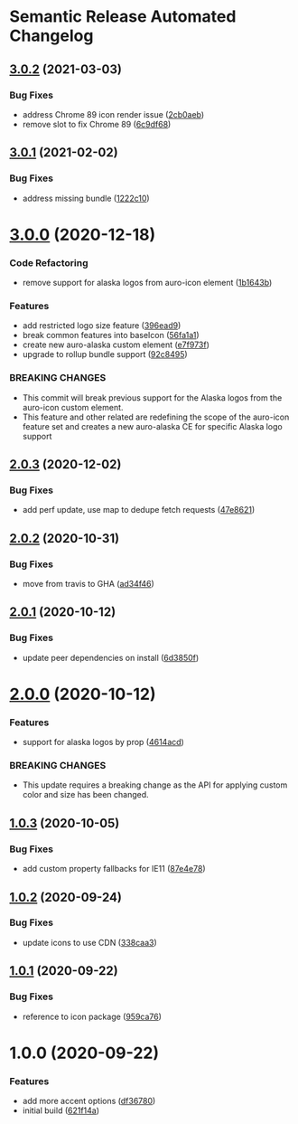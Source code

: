 # Semantic Release Automated Changelog

## [3.0.2](https://github.com/AlaskaAirlines/auro-icon/compare/v3.0.1...v3.0.2) (2021-03-03)


### Bug Fixes

* address Chrome 89 icon render issue ([2cb0aeb](https://github.com/AlaskaAirlines/auro-icon/commit/2cb0aebb1f4a50b61369c171c36defd3669cb2c7))
* remove slot to fix Chrome 89 ([6c9df68](https://github.com/AlaskaAirlines/auro-icon/commit/6c9df68fed190f73934c33c3219582e20e07ac7a))

## [3.0.1](https://github.com/AlaskaAirlines/auro-icon/compare/v3.0.0...v3.0.1) (2021-02-02)


### Bug Fixes

* address missing bundle ([1222c10](https://github.com/AlaskaAirlines/auro-icon/commit/1222c10887a7af4584f0d1af63f36ed41d3f16d8))

# [3.0.0](https://github.com/AlaskaAirlines/auro-icon/compare/v2.0.3...v3.0.0) (2020-12-18)


### Code Refactoring

* remove support for alaska logos from auro-icon element ([1b1643b](https://github.com/AlaskaAirlines/auro-icon/commit/1b1643b422b19927360187d5de9860311d48576c))


### Features

* add restricted logo size feature ([396ead9](https://github.com/AlaskaAirlines/auro-icon/commit/396ead98358c5192d507916c40d0bdb7f71e0017))
* break common features into baseIcon ([56fa1a1](https://github.com/AlaskaAirlines/auro-icon/commit/56fa1a109c434ddf74aa75d35bb0eaf3f717081a))
* create new auro-alaska custom element ([e7f973f](https://github.com/AlaskaAirlines/auro-icon/commit/e7f973feb623fc56490fa89e95bc5060f5d589b9))
* upgrade to rollup bundle support ([92c8495](https://github.com/AlaskaAirlines/auro-icon/commit/92c8495302b9a9ace0f5bc77f03aaf3a05c24184))


### BREAKING CHANGES

* This commit will break previous support for the Alaska logos
from the auro-icon custom element.
* This feature and other related are redefining the scope
of the auro-icon feature set and creates a new auro-alaska CE
for specific Alaska logo support

## [2.0.3](https://github.com/AlaskaAirlines/auro-icon/compare/v2.0.2...v2.0.3) (2020-12-02)


### Bug Fixes

* add perf update, use map to dedupe fetch requests ([47e8621](https://github.com/AlaskaAirlines/auro-icon/commit/47e862142d56cf8095428dc93ce1338f7c7c9960))

## [2.0.2](https://github.com/AlaskaAirlines/auro-icon/compare/v2.0.1...v2.0.2) (2020-10-31)


### Bug Fixes

* move from travis to GHA ([ad34f46](https://github.com/AlaskaAirlines/auro-icon/commit/ad34f46f9c8c660d98cd6a7f37692f0f266655f6))

## [2.0.1](https://github.com/AlaskaAirlines/auro-icon/compare/v2.0.0...v2.0.1) (2020-10-12)


### Bug Fixes

* update peer dependencies on install ([6d3850f](https://github.com/AlaskaAirlines/auro-icon/commit/6d3850f6bb927ab0050d382e183f359e975013cd))

# [2.0.0](https://github.com/AlaskaAirlines/auro-icon/compare/v1.0.3...v2.0.0) (2020-10-12)


### Features

* support for alaska logos by prop ([4614acd](https://github.com/AlaskaAirlines/auro-icon/commit/4614acd2a68eef40e77b86a410f04d90b2032eef))


### BREAKING CHANGES

* This update requires a breaking change as the API for
applying custom color and size has been changed.

## [1.0.3](https://github.com/AlaskaAirlines/auro-icon/compare/v1.0.2...v1.0.3) (2020-10-05)


### Bug Fixes

* add custom property fallbacks for IE11 ([87e4e78](https://github.com/AlaskaAirlines/auro-icon/commit/87e4e786af84a5377e231542b22a850668579d0c))

## [1.0.2](https://github.com/AlaskaAirlines/auro-icon/compare/v1.0.1...v1.0.2) (2020-09-24)


### Bug Fixes

* update icons to use CDN ([338caa3](https://github.com/AlaskaAirlines/auro-icon/commit/338caa3b910caa9d1b371f025176350016225a91))

## [1.0.1](https://github.com/AlaskaAirlines/auro-icon/compare/v1.0.0...v1.0.1) (2020-09-22)


### Bug Fixes

* reference to icon package ([959ca76](https://github.com/AlaskaAirlines/auro-icon/commit/959ca7639b2f215b7157ecc6cf882b48a85ddce5))

# 1.0.0 (2020-09-22)


### Features

* add more accent options ([df36780](https://github.com/AlaskaAirlines/auro-icon/commit/df367802dc8bc3ad1d1938d4e8e55441c42b4b54))
* initial build ([621f14a](https://github.com/AlaskaAirlines/auro-icon/commit/621f14a6f303b75334ab45b39d5aa71333652b9e))
